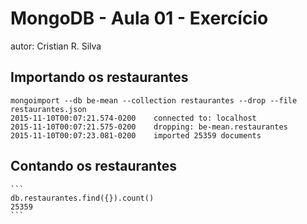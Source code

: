 # MongoDB - Aula 01 - Exercício
autor: Cristian R. Silva

## Importando os restaurantes

```
mongoimport --db be-mean --collection restaurantes --drop --file restaurantes.json 
2015-11-10T00:07:21.574-0200    connected to: localhost
2015-11-10T00:07:21.575-0200    dropping: be-mean.restaurantes
2015-11-10T00:07:23.081-0200    imported 25359 documents
```

## Contando os restaurantes

    ```
    db.restaurantes.find({}).count()
    25359
    ```

